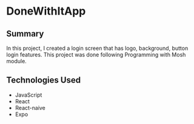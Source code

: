 # DoneWithItApp

## Summary
In this project, I created a login screen that has logo, background, button login features. This project was done following Programming with Mosh module.

## Technologies Used
* JavaScript
* React
* React-naive
* Expo

